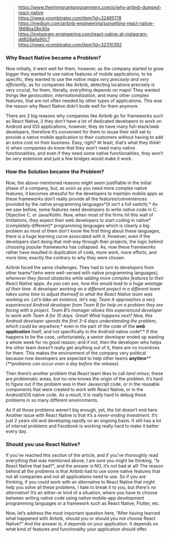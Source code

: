 
> https://www.theimmigrantprogrammers.com/p/why-airbnb-dumped-react-native  
> https://news.ycombinator.com/item?id=32485178  
> https://medium.com/airbnb-engineering/sunsetting-react-native-1868ba28e30a  
> https://instagram-engineering.com/react-native-at-instagram-dd828a9a90c7  
> https://news.ycombinator.com/item?id=32310392

### Why React Native became a Problem?

Now initially, it went well for them, however, as the company started to grow bigger they wanted to use native features of mobile applications, to be specific, they wanted to use the _native maps very precisely and very efficiently_, as for companies like Airbnb, detecting locations precisely is very crucial, for them, literally, everything depends on maps! They wanted things like _geolocation_, _internationalization_, and many other complex features, that are not often needed by other types of applications. This was the reason why React Native didn’t bode well for them anymore.

There are 2 big reasons why companies like Airbnb go for frameworks such as React Native, i) they don’t have a lot of dedicated developers to work on Android and IOS applications, however, they do have many full-stack/web developers, therefore it’s convenient for them to reuse their skill set to provide a native mobile application to their customers without having to add an extra cost on their business. Easy, right? At least, that’s what they think! ii) when companies do know that they won’t need many native functionalities, and even if they need some native functionalities, they won’t be very extensive and just a few bridges would make it work.

### How the Solution became the Problem?

Now, the above-mentioned reasons might seem justifiable in the initial phase of a company, but, as soon as you need more complex native features, it becomes stressful for the developers to maintain mobile apps as these frameworks don’t really provide all the features/conveniences provided by the native programming languages*(it isn’t a full switch).* As we saw before, some features need developers to write native code in C, Objective C, or Java/Kotlin. Now, when most of the firms hit this wall of limitations, they expect their web developers to start coding in native*(completely different)* programming languages which is clearly a big problem as most of them don’t know the first thing about these languages, there is a huge learning curve associated with it. However, even if the developers start doing that mid-way through their projects, the logic behind choosing popular frameworks has collapsed. As, now these frameworks rather have resulted in duplication of code, more work, more efforts, and more time; exactly the contrary to why they were chosen.

Airbnb faced the same challenges. They had to turn to developers from other teams*(who were well-versed with native programming languages)*, whenever they faced obstacles while adding more complex features to their React Native apps. As you can see, how this would lead to a huge wastage of their time. A developer working on a different project in a different team takes some time to adjust themself to what the React Native team was working on. Let’s take an instance, let’s say, Team A approaches a very experienced Android developer from Team B for help on a problem they are facing with a project. Team B’s manager allows this experienced developer to work with Team A for 10 days. Great! What happens next? Now, this Android developer spends the first 3–4 days understanding the problem, which could be anywhere*;* even in the part of the code of the _**web application**_ itself, and not specifically in the Android native code*.* If this happens to be the case, unfortunately, a senior developer ended up wasting a whole week for no good reason; and if not, then the developer who helps the other team doesn’t really get anything out of it, there are no incentives for them. This makes the environment of the company very political because now developers are expected to help other teams **anytime**_**(**problems can occur even a day before the release)._

Then there’s another problem that React team likes to call _land mines_; these are problematic areas, but no-one knows the origin of the problem. It’s hard to figure out if the problem was in their Javascript code, or in the reusable components that were created to work with React Native, or in the Android/IOS native code. As a result, it is really hard to debug these problems in so many different environments.

As if all those problems weren’t big enough, yet, the list doesn’t end here. Another issue with React Native is that it’s a _never-ending investment._ It’s just 2 years old and developing rapidly on an ongoing basis. It still has a lot of internal problems and Facebook is working really hard to make it better every day.

### Should you use React Native?

If you’ve reached this section of the article, and if you’ve thoroughly read everything that was mentioned above, I am sure you might be thinking, “Is React Native that bad?”, and the answer is NO, it’s not bad at all! The reason behind all the problems is that Airbnb had to use some native features that not all companies and not all applications need to use. So if you are thinking, if you could work with an alternative to React Native that might help you solve all these problems, I hate to break it to you, but _there’s no alternative_! It’s an either-or kind of a situation, where you have to choose between writing native code using native mobile-app development programming languages or a framework such as React Native, Flutter, etc.

Now, let’s address the most important question here, “After having learned what happened with Airbnb, should you or should you not choose React Native?” And the answer is, _it depends_ on your application. It depends on what kind of features and functionality your application should offer.
